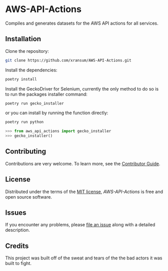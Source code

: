 # AWS-API-Actions

Compiles and generates datasets for the AWS API actions for all services.

## Installation

Clone the repository:

```bash
git clone https://github.com/xransum/AWS-API-Actions.git
```

Install the dependencies:

```bash
poetry install
```

Install the GeckoDriver for Selenium, currently the only method to do so is to
run the packages installer command:

```bash
poetry run gecko_installer
```

or you can install by running the function directly:

```bash
poetry run python
```

```python
>>> from aws_api_actions import gecko_installer
>>> gecko_installer()
```

## Contributing

Contributions are very welcome. To learn more, see the [Contributor Guide].

## License

Distributed under the terms of the [MIT license][license], _AWS-API-Actions_ is
free and open source software.

## Issues

If you encounter any problems, please [file an issue] along with a detailed
description.

## Credits

This project was built off of the sweat and tears of the the bad actors it was
built to fight.

<!-- github-only -->

[contributor guide]:
    https://github.com/xransum/AWS-API-Actions/blob/main/CONTRIBUTING.md
[file an issue]: https://github.com/xransum/AWS-API-Actions/issues
[license]: https://github.com/xransum/AWS-API-Actions/blob/main/LICENSE
